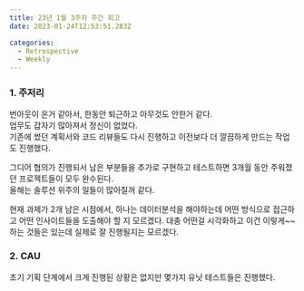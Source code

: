 ```yaml
---
title: 23년 1월 3주차 주간 회고
date: 2023-01-24T12:53:51.283Z

categories:
  - Retrospective
  - Weekly
---
```


### 1. 주저리
번아웃이 온거 같아서, 한동안 퇴근하고 아무것도 안한거 같다.  
업무도 갑자기 많아져서 정신이 없었다.  
기존에 썼던 계획서와 코드 리뷰들도 다시 진행하고 이전보다 더 깔끔하게 만드는 작업도 진행했다.  

그디어 협의가 진행되서 남은 부분들을 추가로 구현하고 테스트하면 3개월 동안 주워졌던 프로젝트들이 모두 완수된다.  
올해는 솔루션 위주의 일들이 많아질꺼 같다.  

현재 과제가 2개 남은 시점에서, 하나는 데이터분석을 해야하는데 어떤 방식으로 접근하고 어떤 인사이트들을 도출해야 할 지 모르겠다.
대충 어떤걸 시각화하고 이건 이렇게~~ 하는 것들은 있는데 실제로 잘 진행될지는 모르겠다.

### 2. CAU
초기 기획 단계에서 크게 진행된 상황은 없지만 몇가지 유닛 테스트들은 진행했다.
